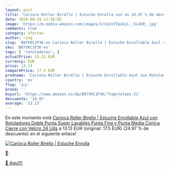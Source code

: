 ```yaml
---
layout: post
title: 'Carioca Roller Birello | Estuche Enrolla con un 24.97 % de descuento'
date: 2020-09-29 11:36:02
image: 'https://m.media-amazon.com/images/I/41nYZTpoGjL._SL400_.jpg'
comments: true
category: ofertas
author: ring
slug: 'B07VKC1P3K-es Carioca Roller Birello | Estuche Enrollable Azul con...'
sku: 'B07VKC1P3K-es'
tags: [ 'rotuladores', ]
actualPrice: 13.13 EUR
currency: EUR
price: 13.13
comparePrice: 17.5 EUR
prodname: 'Carioca Roller Birello | Estuche Enrollable Azul con Rotuladores Doble Punta Super Lavables  Punta Fina y Punta Media Conica  Cierre con Velcro 24 Uds'
country: 'es'
flag: '🇪🇸'
brand: ''
buyurl: 'https://www.amazon.es/dp/B07VKC1P3K/?tag=tolees-21'
descuento: '24.97'
average: '13.13'
---
```


En este momento está [Carioca Roller Birello | Estuche Enrollable Azul con Rotuladores Doble Punta Super Lavables  Punta Fina y Punta Media Conica  Cierre con Velcro 24 Uds](https://www.amazon.es/dp/B07VKC1P3K/?tag=tolees-21) a 13.13 EUR (original: 17.5 EUR) (24.97 %  de descuento) en el siguiente enlace!

[![Carioca Roller Birello | Estuche Enrolla](https://m.media-amazon.com/images/I/41nYZTpoGjL._SL400_.jpg)](https://www.amazon.es/dp/B07VKC1P3K/?tag=tolees-21)

🔎:


[🛒 Aquí!!!](https://www.amazon.es/dp/B07VKC1P3K/?tag=tolees-21)
